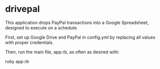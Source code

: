 drivepal
========

This application drops PayPal transactions into a Google Spreadsheet, designed to execute on a schedule.

First, set up Google Drive and PayPal in config.yml by replacing all values with proper credentials.

Then, run the main file, app.rb, as often as desired with:

ruby app.rb
